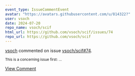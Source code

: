 ```yaml
---
event_type: IssueCommentEvent
avatar: "https://avatars.githubusercontent.com/u/814322?"
user: vsoch
date: 2024-07-20
repo_name: vsoch/scif
html_url: https://github.com/vsoch/scif/issues/74
repo_url: https://github.com/vsoch/scif
---
```


<a href='https://github.com/vsoch' target='_blank'>vsoch</a> commented on issue <a href='https://github.com/vsoch/scif/issues/74' target='_blank'>vsoch/scif#74</a>.

<small>This is a concerning issue first:...</small>

<a href='https://github.com/vsoch/scif/issues/74' target='_blank'>View Comment</a>